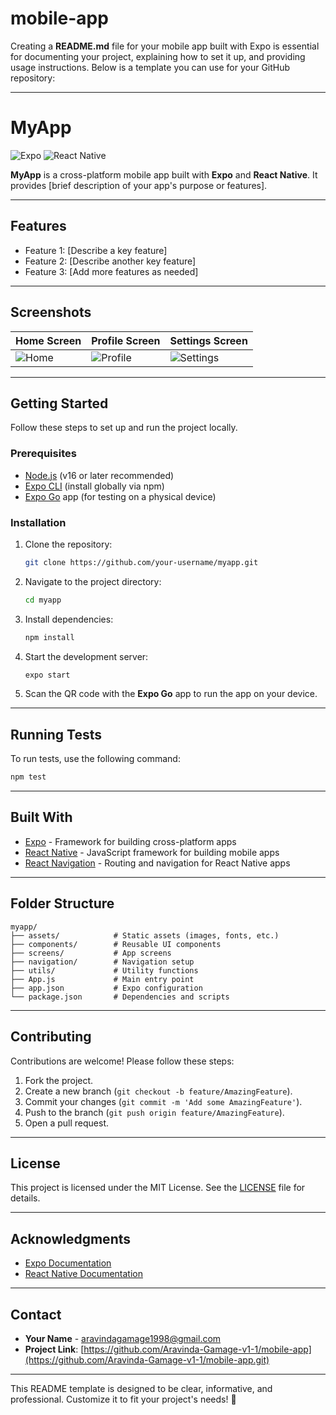 # mobile-app
Creating a **README.md** file for your mobile app built with Expo is essential for documenting your project, explaining how to set it up, and providing usage instructions. Below is a template you can use for your GitHub repository:

---

# **MyApp**

![Expo](https://img.shields.io/badge/expo-1C1E24?style=for-the-badge&logo=expo&logoColor=white)
![React Native](https://img.shields.io/badge/react_native-%2320232a.svg?style=for-the-badge&logo=react&logoColor=%2361DAFB)

**MyApp** is a cross-platform mobile app built with **Expo** and **React Native**. It provides [brief description of your app's purpose or features].

---

## **Features**
- Feature 1: [Describe a key feature]
- Feature 2: [Describe another key feature]
- Feature 3: [Add more features as needed]

---

## **Screenshots**
| Home Screen | Profile Screen | Settings Screen |
|-------------|----------------|-----------------|
| ![Home](screenshots/home.png) | ![Profile](screenshots/profile.png) | ![Settings](screenshots/settings.png) |

---

## **Getting Started**
Follow these steps to set up and run the project locally.

### **Prerequisites**
- [Node.js](https://nodejs.org/) (v16 or later recommended)
- [Expo CLI](https://docs.expo.dev/get-started/installation/) (install globally via npm)
- [Expo Go](https://expo.dev/client) app (for testing on a physical device)

### **Installation**
1. Clone the repository:
   ```bash
   git clone https://github.com/your-username/myapp.git
   ```
2. Navigate to the project directory:
   ```bash
   cd myapp
   ```
3. Install dependencies:
   ```bash
   npm install
   ```
4. Start the development server:
   ```bash
   expo start
   ```
5. Scan the QR code with the **Expo Go** app to run the app on your device.

---

## **Running Tests**
To run tests, use the following command:
```bash
npm test
```

---

## **Built With**
- [Expo](https://expo.dev/) - Framework for building cross-platform apps
- [React Native](https://reactnative.dev/) - JavaScript framework for building mobile apps
- [React Navigation](https://reactnavigation.org/) - Routing and navigation for React Native apps

---

## **Folder Structure**
```
myapp/
├── assets/            # Static assets (images, fonts, etc.)
├── components/        # Reusable UI components
├── screens/           # App screens
├── navigation/        # Navigation setup
├── utils/             # Utility functions
├── App.js             # Main entry point
├── app.json           # Expo configuration
└── package.json       # Dependencies and scripts
```

---

## **Contributing**
Contributions are welcome! Please follow these steps:
1. Fork the project.
2. Create a new branch (`git checkout -b feature/AmazingFeature`).
3. Commit your changes (`git commit -m 'Add some AmazingFeature'`).
4. Push to the branch (`git push origin feature/AmazingFeature`).
5. Open a pull request.

---

## **License**
This project is licensed under the MIT License. See the [LICENSE](LICENSE) file for details.

---

## **Acknowledgments**
- [Expo Documentation](https://docs.expo.dev/)
- [React Native Documentation](https://reactnative.dev/)

---

## **Contact**
- **Your Name** - [aravindagamage1998@gmail.com](mailto:aravindagamage1998@gmail.com)
- **Project Link**: [https://github.com/Aravinda-Gamage-v1-1/mobile-app](https://github.com/Aravinda-Gamage-v1-1/mobile-app.git)

---

This README template is designed to be clear, informative, and professional. Customize it to fit your project's needs! 🚀
